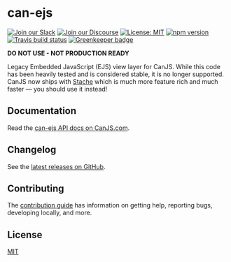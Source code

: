 # can-ejs

[![Join our Slack](https://img.shields.io/badge/slack-join%20chat-611f69.svg)](https://www.bitovi.com/community/slack?utm_source=badge&utm_medium=badge&utm_campaign=pr-badge&utm_content=badge)
[![Join our Discourse](https://img.shields.io/discourse/https/forums.bitovi.com/posts.svg)](https://forums.bitovi.com/?utm_source=badge&utm_medium=badge&utm_campaign=pr-badge&utm_content=badge)
[![License: MIT](https://img.shields.io/badge/license-MIT-blue.svg)](https://github.com/canjs/can-ejs/blob/master/LICENSE.md)
[![npm version](https://badge.fury.io/js/can-ejs.svg)](https://www.npmjs.com/package/can-ejs)
[![Travis build status](https://travis-ci.org/canjs/can-ejs.svg?branch=master)](https://travis-ci.org/canjs/can-ejs)
[![Greenkeeper badge](https://badges.greenkeeper.io/canjs/can-ejs.svg)](https://greenkeeper.io/)

**DO NOT USE - NOT PRODUCTION READY**

Legacy Embedded JavaScript (EJS) view layer for CanJS. While this code has been heavily tested and is considered stable, it is no longer supported. CanJS now ships with [Stache](https://canjs.com/doc/can-stache.html) which is much more feature rich and much faster — you should use it instead!

## Documentation

Read the [can-ejs API docs on CanJS.com](https://canjs.com/doc/can-ejs.html).

## Changelog

See the [latest releases on GitHub](https://github.com/canjs/can-ejs/releases).

## Contributing

The [contribution guide](https://github.com/canjs/can-ejs/blob/master/CONTRIBUTING.md) has information on getting help, reporting bugs, developing locally, and more.

## License

[MIT](https://github.com/canjs/can-ejs/blob/master/LICENSE.md)

